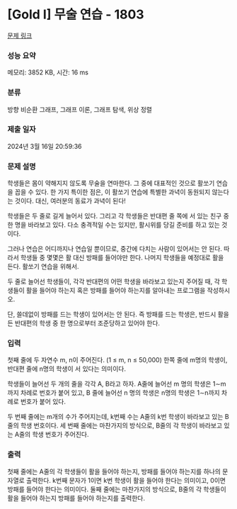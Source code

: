 # [Gold I] 무술 연습 - 1803 

[문제 링크](https://www.acmicpc.net/problem/1803) 

### 성능 요약

메모리: 3852 KB, 시간: 16 ms

### 분류

방향 비순환 그래프, 그래프 이론, 그래프 탐색, 위상 정렬

### 제출 일자

2024년 3월 16일 20:59:36

### 문제 설명

<p>학생들은 몸이 약해지지 않도록 무술을 연마한다. 그 중에 대표적인 것으로 활쏘기 연습을 꼽을 수 있다. 한 가지 특이한 점은, 이 활쏘기 연습에 특별한 과녁이 동원되지 않는다는 것이다. 대신, 여러분의 동료가 과녁이 된다!</p>

<p>학생들은 두 줄로 길게 늘어서 있다. 그리고 각 학생들은 반대편 줄 쪽에 서 있는 친구 중 한 명을 바라보고 있다. 다소 충격적일 수는 있지만, 활시위를 당길 준비를 하고 있는 것이다.</p>

<p>그러나 연습은 어디까지나 연습일 뿐이므로, 중간에 다치는 사람이 있어서는 안 된다. 따라서 학생들 중 몇몇은 활 대신 방패를 들어야만 한다. 나머지 학생들을 예정대로 활을 든다. 활쏘기 연습을 위해서.</p>

<p>두 줄로 늘어선 학생들이, 각각 반대편의 어떤 학생을 바라보고 있는지 주어질 때, 각 학생들이 활을 들어야 하는지 혹은 방패를 들어야 하는지를 알아내는 프로그램을 작성하시오.</p>

<p>단, 쓸데없이 방패를 드는 학생이 있어서는 안 된다. 즉 방패를 드는 학생은, 반드시 활을 든 반대편의 학생 중 한 명으로부터 조준당하고 있어야 한다.</p>

### 입력 

 <p>첫째 줄에 두 자연수 m, n이 주어진다. (1 ≤ m, n ≤ 50,000) 한쪽 줄에 m명의 학생이, 반대편 줄에 n명의 학생이 서 있다는 의미이다.</p>

<p>학생들이 늘어선 두 개의 줄을 각각 A, B라고 하자. A줄에 늘어선 m 명의 학생은 1∼m까지 차례로 번호가 붙어 있고, B 줄에 늘어선 n 명의 학생은 n명의 학생은 1∼n까지 차례로 번호가 붙어 있다.</p>

<p>두 번째 줄에는 m개의 수가 주어지는데, k번째 수는 A줄의 k번 학생이 바라보고 있는 B줄의 학생 번호이다. 세 번째 줄에는 마찬가지의 방식으로, B줄의 각 학생이 바라보고 있는 A줄의 학생 번호가 주어진다.</p>

### 출력 

 <p>첫째 줄에는 A줄의 각 학생들이 활을 들어야 하는지, 방패를 들어야 하는지를 하나의 문자열로 출력한다. k번째 문자가 1이면 k번 학생이 활을 들어야 한다는 의미이고, 0이면 방패를 들어야 한다는 의미이다. 둘째 줄에는 마찬가지의 방식으로, B줄의 각 학생들이 활을 들어야 하는지 방패를 들어야 하는지를 출력한다.</p>

